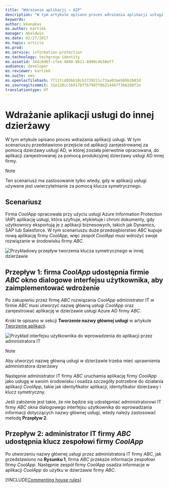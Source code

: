 ```yaml
---
title: "Wdrażanie aplikacji — AIP"
description: "W tym artykule opisano proces wdrażania aplikacji usługi do dzierżawy innej niż ta, z którą była ona pierwotnie opracowana."
keywords: 
author: kkanakas
ms.author: kartikk
manager: mbaldwin
ms.date: 02/27/2017
ms.topic: article
ms.prod: 
ms.service: information-protection
ms.technology: techgroup-identity
ms.assetid: 34dc6d6f-cfe4-4848-9b11-8d90c4b38ef7
audience: developer
ms.reviewer: kartikk
ms.suite: ems
ms.openlocfilehash: 7f117cd95bb10cb3729211c73aa03ae589b2b03d
ms.sourcegitcommit: 31e128cc1b917bf767987f0b2144b7f3b6288f2e
translationtype: HT
---
```

# <a name="deploying-a-service-application-into-a-different-tenant"></a>Wdrażanie aplikacji usługi do innej dzierżawy

W tym artykule opisano proces wdrażania aplikacji usługi. W tym scenariuszu przedstawiono przejście od aplikacji zarejestrowanej za pomocą dzierżawy usługi AD, w której została pierwotnie opracowana, do aplikacji zarejestrowanej za pomocą produkcyjnej dzierżawy usługi AD innej firmy.

> [!Note]
> Ten scenariusz ma zastosowanie tylko wtedy, gdy w aplikacji usługi używane jest uwierzytelnianie za pomocą klucza symetrycznego.

## <a name="scenario"></a>Scenariusz
Firma *CoolApp* opracowała przy użyciu usługi Azure Information Protection (AIP) aplikację usługi, która szyfruje, etykietuje i chroni dokumenty, gdy użytkownicy eksportują je z aplikacji biznesowych, takich jak Dynamics, SAP lub Salesforce. W tym scenariuszu duże przedsiębiorstwo *ABC* kupuje nową aplikację firmy *CoolApp*, więc zespół *CoolApp* musi wdrożyć swoje rozwiązanie w środowisku firmy *ABC*. 

![Przykładowy przepływ tworzenia klucza symetrycznego w innej dzierżawie](../media/develop/service-app-provision.jpg)

## <a name="flow-1-coolapp-provides-a-ui-dialog-to-abc-to-implement-the-deployment"></a>Przepływ 1: firma *CoolApp* udostępnia firmie *ABC* okno dialogowe interfejsu użytkownika, aby zaimplementować wdrożenie

Po zakupieniu przez firmę *ABC* rozwiązania *CoolApp* administrator IT w firmie *ABC* musi utworzyć nazwę główną usługi *CoolApp* oraz zarejestrować aplikację w dzierżawie usługi Azure AD firmy *ABC*. 

Kroki te opisano w sekcji **Tworzenie nazwy głównej usługi** w artykule [Tworzenie aplikacji](developing-your-application.md).

![Przykład interfejsu użytkownika do wprowadzenia do aplikacji przez administratora IT](../media/develop/how-to-deploy-app-UI.png)

> [!Note]
> Aby utworzyć nazwę główną usługi w dzierżawie trzeba mieć uprawnienia administratora dzierżawy

Następnie administrator IT firmy *ABC* uruchamia aplikację firmy *CoolApp* jako usługę w swoim środowisku i osadza szczegóły potrzebne do działania aplikacji *CoolApp*, takie jak identyfikator aplikacji, identyfikator dzierżawy i klucz symetryczny.

Jeśli założenie jest takie, że nie będzie się udostępniać administratorowi IT firmy *ABC* okna dialogowego interfejsu użytkownika do wprowadzania informacji dotyczących nazwy głównej usługi, wtedy należy zastosować metodę **Przepływ 2**.

## <a name="flow-2-abc-it-administrator-provides-the-key-to-the-coolapp-team"></a>Przepływ 2: administrator IT firmy *ABC* udostępnia klucz zespołowi firmy *CoolApp*

Po utworzeniu nazwy głównej usługi przez administratora IT firmy *ABC*, jak przedstawiono na **Rysunku 1**, firma *ABC* przekaże informacje zespołowi firmy *CoolApp*. Następnie zespół firmy *CoolApp* osadza informacje w aplikacji *CoolApp* do użytku w dzierżawie firmy *ABC*.

[!INCLUDE[Commenting house rules](../includes/houserules.md)]